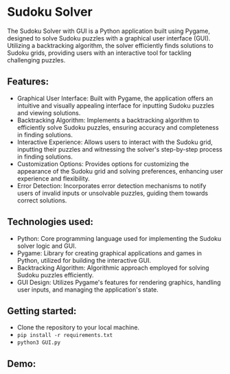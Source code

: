 # Sudoku Solver
The Sudoku Solver with GUI is a Python application built using Pygame, designed to solve Sudoku puzzles with a graphical user interface (GUI). Utilizing a backtracking algorithm, the solver efficiently finds solutions to Sudoku grids, providing users with an interactive tool for tackling challenging puzzles.

## Features:
- Graphical User Interface: Built with Pygame, the application offers an intuitive and visually appealing interface for inputting Sudoku puzzles and viewing solutions.
- Backtracking Algorithm: Implements a backtracking algorithm to efficiently solve Sudoku puzzles, ensuring accuracy and completeness in finding solutions.
- Interactive Experience: Allows users to interact with the Sudoku grid, inputting their puzzles and witnessing the solver's step-by-step process in finding solutions.
- Customization Options: Provides options for customizing the appearance of the Sudoku grid and solving preferences, enhancing user experience and flexibility.
- Error Detection: Incorporates error detection mechanisms to notify users of invalid inputs or unsolvable puzzles, guiding them towards correct solutions.

## Technologies used:
- Python: Core programming language used for implementing the Sudoku solver logic and GUI.
- Pygame: Library for creating graphical applications and games in Python, utilized for building the interactive GUI.
- Backtracking Algorithm: Algorithmic approach employed for solving Sudoku puzzles efficiently.
- GUI Design: Utilizes Pygame's features for rendering graphics, handling user inputs, and managing the application's state.

## Getting started:
- Clone the repository to your local machine.
- ```pip install -r requirements.txt```
- ```python3 GUI.py```

## Demo:
